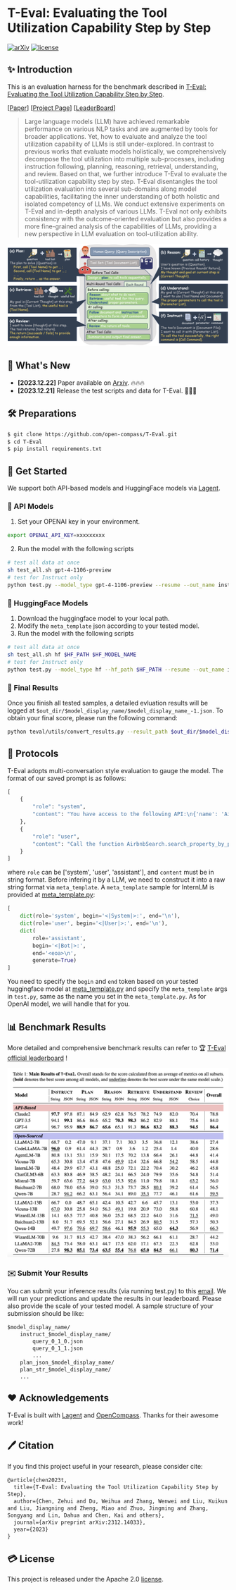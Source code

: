 # T-Eval: Evaluating the Tool Utilization Capability Step by Step

[![arXiv](https://img.shields.io/badge/arXiv-2312.14033-b31b1b.svg)](https://arxiv.org/abs/2312.14033)
[![license](https://img.shields.io/github/license/InternLM/opencompass.svg)](./LICENSE)

## ✨ Introduction  

This is an evaluation harness for the benchmark described in [T-Eval: Evaluating the Tool Utilization Capability Step by Step](https://arxiv.org/abs/2312.14033). 

[[Paper](https://arxiv.org/abs/2312.14033)]
[[Project Page](https://open-compass.github.io/T-Eval/)]
[[LeaderBoard](https://open-compass.github.io/T-Eval/leaderboard.html)]

> Large language models (LLM) have achieved remarkable performance on various NLP tasks and are augmented by tools for broader applications. Yet, how to evaluate and analyze the tool utilization capability of LLMs is still under-explored. In contrast to previous works that evaluate models holistically, we comprehensively decompose the tool utilization into multiple sub-processes, including instruction following, planning, reasoning, retrieval, understanding, and review. Based on that, we further introduce T-Eval to evaluate the tool-utilization capability step by step. T-Eval disentangles the tool utilization evaluation into several sub-domains along model capabilities, facilitating the inner understanding of both holistic and isolated competency of LLMs. We conduct extensive experiments on T-Eval and in-depth analysis of various LLMs. T-Eval not only exhibits consistency with the outcome-oriented evaluation but also provides a more fine-grained analysis of the capabilities of LLMs, providing a new perspective in LLM evaluation on tool-utilization ability.

<!-- 
[T-Eval: ]()<br>
Zehui Chen<sup>&spades;</sup>, Weihua Du<sup>&spades;</sup>, Wenwei Zhang<sup>&spades;</sup>, Kuikun Liu, Jiangning Liu, Miao Zheng, Jingming Zhuo, Songyang Zhang, Dahua Lin, Kai Chen<sup>&diams;</sup>, Feng Zhao<sup>&diams;</sup>

<sup>&spades;</sup> Equal Contribution<br>
<sup>&diams;</sup> Corresponding Author -->

<div>
<center>
<img src="figs/teaser.png">
</div>

## 🚀 What's New

- **[2023.12.22]** Paper available on [Arxiv](https://arxiv.org/abs/2312.14033). 🔥🔥🔥
- **[2023.12.21]** Release the test scripts and data for T-Eval. 🎉🎉🎉

## 🛠️ Preparations

```bash
$ git clone https://github.com/open-compass/T-Eval.git
$ cd T-Eval
$ pip install requirements.txt
```

##  🛫️ Get Started

We support both API-based models and HuggingFace models via [Lagent](https://github.com/InternLM/lagent).

### 🤖 API Models

1. Set your OPENAI key in your environment.
```bash
export OPENAI_API_KEY=xxxxxxxxx
```
2. Run the model with the following scripts
```bash
# test all data at once
sh test_all.sh gpt-4-1106-preview
# test for Instruct only
python test.py --model_type gpt-4-1106-preview --resume --out_name instruct_gpt-4-1106-preview.json --out_dir data/work_dirs/ --dataset_path data/instruct_v1.json --eval instruct --prompt_type json
```

### 🤗 HuggingFace Models

1. Download the huggingface model to your local path.
2. Modify the `meta_template` json according to your tested model.
3. Run the model with the following scripts
```bash
# test all data at once
sh test_all.sh hf $HF_PATH $HF_MODEL_NAME
# test for Instruct only
python test.py --model_type hf --hf_path $HF_PATH --resume --out_name instruct_$HF_MODEL_NAME.json --out_dir data/work_dirs/ --dataset_path data/instruct_v1.json --eval instruct --prompt_type json --model_display_name $HF_MODEL_NAME
```

### 💫 Final Results
Once you finish all tested samples, a detailed evluation results will be logged at `$out_dir/$model_display_name/$model_display_name_-1.json`. To obtain your final score, please run the following command:
```bash
python teval/utils/convert_results.py --result_path $out_dir/$model_display_name/$model_display_name_-1.json
```

## 🔌 Protocols

T-Eval adopts multi-conversation style evaluation to gauge the model. The format of our saved prompt is as follows:
```python
[
    {
        "role": "system",
        "content": "You have access to the following API:\n{'name': 'AirbnbSearch.search_property_by_place', 'description': 'This function takes various parameters to search properties on Airbnb.', 'required_parameters': [{'name': 'place', 'type': 'STRING', 'description': 'The name of the destination.'}], 'optional_parameters': [], 'return_data': [{'name': 'property', 'description': 'a list of at most 3 properties, containing id, name, and address.'}]}\nPlease generate the response in the following format:\ngoal: goal to call this action\n\nname: api name to call\n\nargs: JSON format api args in ONLY one line\n"
    },
    {
        "role": "user",
        "content": "Call the function AirbnbSearch.search_property_by_place with the parameter as follows: 'place' is 'Berlin'."
    }
]
```
where `role` can be ['system', 'user', 'assistant'], and `content` must be in string format. Before infering it by a LLM, we need to construct it into a raw string format via `meta_template`. A `meta_template` sample for InternLM is provided at [meta_template.py](teval/utils/meta_template.py):
```python
[
    dict(role='system', begin='<|System|>:', end='\n'),
    dict(role='user', begin='<|User|>:', end='\n'),
    dict(
        role='assistant',
        begin='<|Bot|>:',
        end='<eoa>\n',
        generate=True)
]
```
You need to specify the `begin` and `end` token based on your tested huggingface model at [meta_template.py](teval/utils/meta_template.py) and specify the `meta_template` args in `test.py`, same as the name you set in the `meta_template.py`. As for OpenAI model, we will handle that for you.


## 📊 Benchmark Results

More detailed and comprehensive benchmark results can refer to 🏆 [T-Eval official leaderboard](https://open-compass.github.io/T-Eval/leaderboard.html) !

<div>
<center>
<img src="figs/teval_results.png">
</div>

### ✉️ Submit Your Results

You can submit your inference results (via running test.py) to this [email](lovesnow@mail.ustc.edu.cn). We will run your predictions and update the results in our leaderboard. Please also provide the scale of your tested model. A sample structure of your submission should be like:
```
$model_display_name/
    instruct_$model_display_name/
        query_0_1_0.json
        query_0_1_1.json
        ...
    plan_json_$model_display_name/
    plan_str_$model_display_name/
    ...
```

## ❤️ Acknowledgements

T-Eval is built with [Lagent](https://github.com/InternLM/lagent) and [OpenCompass](https://github.com/open-compass/opencompass). Thanks for their awesome work!

## 🖊️ Citation

If you find this project useful in your research, please consider cite:
```
@article{chen2023t,
  title={T-Eval: Evaluating the Tool Utilization Capability Step by Step},
  author={Chen, Zehui and Du, Weihua and Zhang, Wenwei and Liu, Kuikun and Liu, Jiangning and Zheng, Miao and Zhuo, Jingming and Zhang, Songyang and Lin, Dahua and Chen, Kai and others},
  journal={arXiv preprint arXiv:2312.14033},
  year={2023}
}
```

## 💳 License

This project is released under the Apache 2.0 [license](./LICENSE).